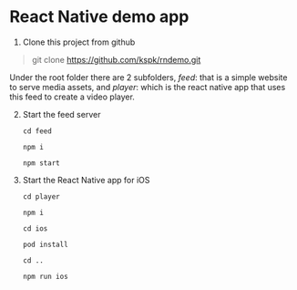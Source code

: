 # React Native demo app 

1. Clone this project from github
> git clone https://github.com/kspk/rndemo.git

Under the root folder there are 2 subfolders, _feed_: that is a simple website to serve media assets, and _player_: which is the react native app that uses this feed to create a video player.

2. Start the feed server

    `cd feed`

    `npm i`

    `npm start`

3. Start the React Native app for iOS

    `cd player`

    `npm i`

    `cd ios`

    `pod install`

    `cd ..`

    `npm run ios`
